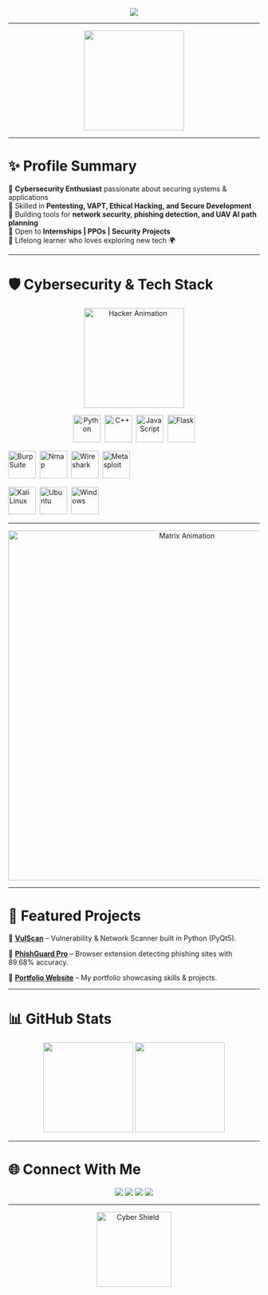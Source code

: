 <!-- ============================================= -->
<!--   Harshit Namdev - Cybersecurity GitHub ReadMe -->
<!-- ============================================= -->

<!-- Typing Animation -->
<p align="center">
  <img src="https://readme-typing-svg.herokuapp.com?font=Fira+Code&size=28&pause=1000&color=00C0FF&width=600&lines=Hey+There!+👋+I'm+Harshit+Namdev;Cybersecurity+Enthusiast+%7C+Developer;Exploring+Security+%26+AI+🚀;Let's+Build+%26+Secure+the+Future+🔐">
</p>

---

<!-- Cat Animation -->
<p align="center">
  <img src="https://media.giphy.com/media/JIX9t2j0ZTN9S/giphy.gif" width="200">
</p>

---

# ✨ Profile Summary
🔹 **Cybersecurity Enthusiast** passionate about securing systems & applications  
🔹 Skilled in **Pentesting, VAPT, Ethical Hacking, and Secure Development**  
🔹 Building tools for **network security, phishing detection, and UAV AI path planning**  
🔹 Open to **Internships | PPOs | Security Projects**  
🔹 Lifelong learner who loves exploring new tech 🌍  

---

# 🛡️ Cybersecurity & Tech Stack  

<!-- Hacker Animation -->
<p align="center">
  <img src="https://media.giphy.com/media/juua9i2c2fA0AIp2iq/giphy.gif" width="200" alt="Hacker Animation">
</p>

<p align="center">
  <!-- Programming -->
  <img src="https://cdn.jsdelivr.net/gh/devicons/devicon/icons/python/python-original.svg" title="Python" width="55" height="55"/>&nbsp;
  <img src="https://cdn.jsdelivr.net/gh/devicons/devicon/icons/cplusplus/cplusplus-original.svg" title="C++" width="55" height="55"/>&nbsp;
  <img src="https://cdn.jsdelivr.net/gh/devicons/devicon/icons/javascript/javascript-original.svg" title="JavaScript" width="55" height="55"/>&nbsp;
  <img src="https://cdn.jsdelivr.net/gh/devicons/devicon/icons/flask/flask-original.svg" title="Flask" width="55" height="55"/>

  <!-- Cyber Tools -->
  <img src="https://img.icons8.com/external-tal-revivo-color-tal-revivo/48/external-burp-suite-penetration-testing-tool-developed-by-portswigger-ltd-color-tal-revivo.png" title="Burp Suite" width="55" height="55"/>&nbsp;
  <img src="https://img.icons8.com/external-flat-juicy-fish/60/external-nmap-cyber-security-flat-flat-juicy-fish.png" title="Nmap" width="55" height="55"/>&nbsp;
  <img src="https://img.icons8.com/ios-filled/50/wireshark.png" title="Wireshark" width="55" height="55"/>&nbsp;
  <img src="https://img.icons8.com/external-soft-fill-juicy-fish/60/external-hacker-cyber-security-soft-fill-juicy-fish.png" title="Metasploit" width="55" height="55"/>

  <!-- OS -->
  <img src="https://img.icons8.com/color/48/kali-linux.png" title="Kali Linux" width="55" height="55"/>&nbsp;
  <img src="https://img.icons8.com/color/48/ubuntu--v1.png" title="Ubuntu" width="55" height="55"/>&nbsp;
  <img src="https://img.icons8.com/color/48/windows-10.png" title="Windows" width="55" height="55"/>
</p>

---

<!-- Matrix Animation -->
<p align="center">
  <img src="https://media.giphy.com/media/oEI9uBYSzLpBK/giphy.gif" width="700" alt="Matrix Animation">
</p>

---

# 🚀 Featured Projects

📌 [**VulScan**](https://github.com/harshit-namdev) – Vulnerability & Network Scanner built in Python (PyQt5).  

📌 [**PhishGuard Pro**](https://github.com/harshit-namdev) – Browser extension detecting phishing sites with 89.68% accuracy.  

📌 [**Portfolio Website**](https://harshitnamdev.netlify.app) – My portfolio showcasing skills & projects.  

---

# 📊 GitHub Stats
<p align="center">
  <img src="https://github-readme-stats.vercel.app/api?username=harshit-namdev&show_icons=true&theme=tokyonight" height="180">
  <img src="https://github-readme-stats.vercel.app/api/top-langs/?username=harshit-namdev&layout=compact&theme=tokyonight" height="180">
</p>

---

# 🌐 Connect With Me  

<p align="center">
  <a href="https://harshitnamdev.netlify.app"><img src="https://img.shields.io/badge/🌐-Portfolio-00C0FF?style=for-the-badge"></a>
  <a href="https://linkedin.com/in/harshit-namdev"><img src="https://img.shields.io/badge/LinkedIn-0A66C2?style=for-the-badge&logo=linkedin&logoColor=white"></a>
  <a href="https://github.com/harshit-namdev"><img src="https://img.shields.io/badge/GitHub-100000?style=for-the-badge&logo=github&logoColor=white"></a>
  <a href="mailto:harshitnamdev86@gmail.com"><img src="https://img.shields.io/badge/Email-D14836?style=for-the-badge&logo=gmail&logoColor=white"></a>
</p>

---

<!-- Cyber Shield Animation -->
<p align="center">
  <img src="https://media.giphy.com/media/5kF6vY72Pvsmq/giphy.gif" width="150" alt="Cyber Shield">
</p>

